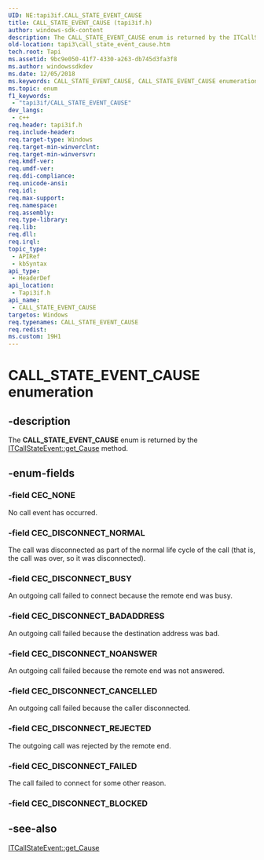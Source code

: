 ```yaml
---
UID: NE:tapi3if.CALL_STATE_EVENT_CAUSE
title: CALL_STATE_EVENT_CAUSE (tapi3if.h)
author: windows-sdk-content
description: The CALL_STATE_EVENT_CAUSE enum is returned by the ITCallStateEvent::get_Cause method.
old-location: tapi3\call_state_event_cause.htm
tech.root: Tapi
ms.assetid: 9bc9e050-41f7-4330-a263-db745d3fa3f8
ms.author: windowssdkdev
ms.date: 12/05/2018
ms.keywords: CALL_STATE_EVENT_CAUSE, CALL_STATE_EVENT_CAUSE enumeration [TAPI 2.2], CEC_DISCONNECT_BADADDRESS, CEC_DISCONNECT_BUSY, CEC_DISCONNECT_CANCELLED, CEC_DISCONNECT_FAILED, CEC_DISCONNECT_NOANSWER, CEC_DISCONNECT_NORMAL, CEC_DISCONNECT_REJECTED, CEC_NONE, _tapi3_call_state_event_cause, tapi3.call_state_event_cause, tapi3if/CALL_STATE_EVENT_CAUSE, tapi3if/CEC_DISCONNECT_BADADDRESS, tapi3if/CEC_DISCONNECT_BUSY, tapi3if/CEC_DISCONNECT_CANCELLED, tapi3if/CEC_DISCONNECT_FAILED, tapi3if/CEC_DISCONNECT_NOANSWER, tapi3if/CEC_DISCONNECT_NORMAL, tapi3if/CEC_DISCONNECT_REJECTED, tapi3if/CEC_NONE
ms.topic: enum
f1_keywords: 
 - "tapi3if/CALL_STATE_EVENT_CAUSE"
dev_langs:
 - c++
req.header: tapi3if.h
req.include-header: 
req.target-type: Windows
req.target-min-winverclnt: 
req.target-min-winversvr: 
req.kmdf-ver: 
req.umdf-ver: 
req.ddi-compliance: 
req.unicode-ansi: 
req.idl: 
req.max-support: 
req.namespace: 
req.assembly: 
req.type-library: 
req.lib: 
req.dll: 
req.irql: 
topic_type:
 - APIRef
 - kbSyntax
api_type:
 - HeaderDef
api_location:
 - Tapi3if.h
api_name:
 - CALL_STATE_EVENT_CAUSE
targetos: Windows
req.typenames: CALL_STATE_EVENT_CAUSE
req.redist: 
ms.custom: 19H1
---
```


# CALL_STATE_EVENT_CAUSE enumeration


## -description


The 
<b>CALL_STATE_EVENT_CAUSE</b> enum is returned by the 
<a href="https://docs.microsoft.com/windows/desktop/api/tapi3if/nf-tapi3if-itcallstateevent-get_cause">ITCallStateEvent::get_Cause</a> method.


## -enum-fields




### -field CEC_NONE

No call event has occurred.


### -field CEC_DISCONNECT_NORMAL

The call was disconnected as part of the normal life cycle of the call (that is, the call was over, so it was disconnected).


### -field CEC_DISCONNECT_BUSY

An outgoing call failed to connect because the remote end was busy.


### -field CEC_DISCONNECT_BADADDRESS

An outgoing call failed because the destination address was bad.


### -field CEC_DISCONNECT_NOANSWER

An outgoing call failed because the remote end was not answered.


### -field CEC_DISCONNECT_CANCELLED

An outgoing call failed because the caller disconnected.


### -field CEC_DISCONNECT_REJECTED

The outgoing call was rejected by the remote end.


### -field CEC_DISCONNECT_FAILED

The call failed to connect for some other reason.


### -field CEC_DISCONNECT_BLOCKED




## -see-also




<a href="https://docs.microsoft.com/windows/desktop/api/tapi3if/nf-tapi3if-itcallstateevent-get_cause">ITCallStateEvent::get_Cause</a>
 

 


